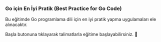 ### Go için En İyi Pratik (Best Practice for Go Code)

Bu eğitimde Go programlama dili için en iyi pratik yapma uygulamaları ele alınacaktır.

Başla butonuna tıklayarak talimatlarla eğitime başlayabilirsiniz. 🚀
